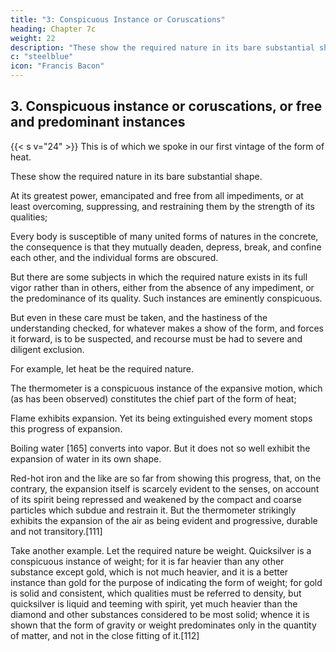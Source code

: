 ```yaml
---
title: "3: Conspicuous Instance or Coruscations"
heading: Chapter 7c
weight: 22
description: "These show the required nature in its bare substantial shape."
c: "steelblue"
icon: "Francis Bacon"
---
```



## 3. Conspicuous instance or coruscations, or free and predominant instances

{{< s v="24" >}} This is of which we spoke in our first vintage of the form of heat. 

These show the required nature in its bare substantial shape. 

At its greatest power, emancipated and free from all impediments, or at least overcoming, suppressing, and restraining them by the strength of its qualities;

Every body is susceptible of many united forms of natures in the concrete, the consequence is that they mutually deaden, depress, break, and confine each other, and the individual forms are obscured. 

But there are some subjects in which the required nature exists in its full vigor rather than in others, either from the absence of any impediment, or the predominance of its quality. Such instances are eminently conspicuous. 

But even in these care must be taken, and the hastiness of the understanding checked, for whatever makes a show of the form, and forces it forward, is to be suspected, and recourse must be had to severe and diligent exclusion.

For example, let heat be the required nature.

The thermometer is a conspicuous instance of the expansive motion, which (as has been observed) constitutes the chief part of the form of heat; 

Flame exhibits expansion. Yet its being extinguished every moment stops this progress of expansion. 

Boiling water [165] converts into vapor. But it does not so well exhibit the expansion of water in its own shape. 

Red-hot iron and the like are so far from showing this progress, that, on the contrary, the expansion itself is scarcely evident to the senses, on account of its spirit being repressed and weakened by the compact and coarse particles which subdue and restrain it. But the thermometer strikingly exhibits the expansion of the air as being evident and progressive, durable and not transitory.[111]

Take another example. Let the required nature be weight. Quicksilver is a conspicuous instance of weight; for it is far heavier than any other substance except gold, which is not much heavier, and it is a better instance than gold for the purpose of indicating the form of weight; for gold is solid and consistent, which qualities must be referred to density, but quicksilver is liquid and teeming with spirit, yet much heavier than the diamond and other substances considered to be most solid; whence it is shown that the form of gravity or weight predominates only in the quantity of matter, and not in the close fitting of it.[112]
